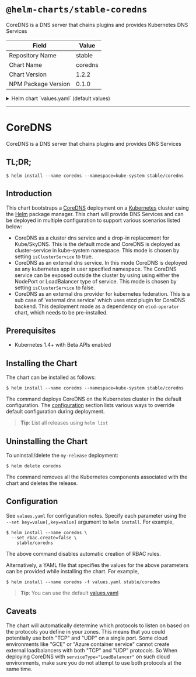 # `@helm-charts/stable-coredns`

CoreDNS is a DNS server that chains plugins and provides Kubernetes DNS Services

| Field               | Value   |
| ------------------- | ------- |
| Repository Name     | stable  |
| Chart Name          | coredns |
| Chart Version       | 1.2.2   |
| NPM Package Version | 0.1.0   |

<details>

<summary>Helm chart `values.yaml` (default values)</summary>

```yaml
# Default values for coredns.
# This is a YAML-formatted file.
# Declare variables to be passed into your templates.

replicaCount: 1

image:
  repository: coredns/coredns
  tag: '1.3.0'
  pullPolicy: IfNotPresent

resources:
  limits:
    cpu: 100m
    memory: 128Mi
  requests:
    cpu: 100m
    memory: 128Mi

serviceType: 'ClusterIP'

service:
  # clusterIP: ""
  annotations:
    prometheus.io/scrape: 'true'
    prometheus.io/port: '9153'

serviceAccount:
  create: false
  # The name of the ServiceAccount to use
  # If not set and create is true, a name is generated using the fullname template
  name:

rbac:
  # If true, create & use RBAC resources
  create: true
  # If true, create and use PodSecurityPolicy
  pspEnable: false
  # The name of the ServiceAccount to use.
  # If not set and create is true, a name is generated using the fullname template
  # name:

# isClusterService specifies whether chart should be deployed as cluster-service or normal k8s app.
isClusterService: true

servers:
  - zones:
      - zone: .
    port: 53
    plugins:
      - name: cache
        parameters: 30
      - name: errors
      - name: health
      - name: kubernetes
        parameters: cluster.local
      - name: loadbalance
        parameters: round_robin
      - name: prometheus
        parameters: 0.0.0.0:9153
      - name: proxy
        parameters: . /etc/resolv.conf

# Complete example with all the options:
# - zones:                 # the `zones` block can be left out entirely, defaults to "."
#   - zone: hello.world.   # optional, defaults to "."
#     scheme: tls://       # optional, defaults to "" (which equals "dns://" in CoreDNS)
#   port: 12345            # optional, defaults to "" (which equals 53 in CoreDNS)
#   plugins:               # the plugins to use for this server block
#   - name: kubernetes     # name of plugin, if used multiple times ensure that the plugin supports it!
#     parameters: foo bar  # list of parameters after the plugin
#     configBlock: |-      # if the plugin supports extra block style config, supply it here
#       hello world
#       foo bar

# expects input structure as per specification https://kubernetes.io/docs/reference/generated/kubernetes-api/v1.11/#affinity-v1-core
# for example:
#   affinity:
#     nodeAffinity:
#      requiredDuringSchedulingIgnoredDuringExecution:
#        nodeSelectorTerms:
#        - matchExpressions:
#          - key: foo.bar.com/role
#            operator: In
#            values:
#            - master
affinity: {}

# Node labels for pod assignment
# Ref: https://kubernetes.io/docs/user-guide/node-selection/
nodeSelector: {}

# expects input structure as per specification https://kubernetes.io/docs/reference/generated/kubernetes-api/v1.11/#toleration-v1-core
# for example:
#   tolerations:
#   - key: foo.bar.com/role
#     operator: Equal
#     value: master
#     effect: NoSchedule
tolerations: []

# configure custom zone files as per https://coredns.io/2017/05/08/custom-dns-entries-for-kubernetes/
zoneFiles: []
#  - filename: example.db
#    domain: example.com
#    contents: |
#      example.com.   IN SOA sns.dns.icann.com. noc.dns.icann.com. 2015082541 7200 3600 1209600 3600
#      example.com.   IN NS  b.iana-servers.net.
#      example.com.   IN NS  a.iana-servers.net.
#      example.com.   IN A   192.168.99.102
#      *.example.com. IN A   192.168.99.102
```

</details>

---

# CoreDNS

CoreDNS is a DNS server that chains plugins and provides DNS Services

## TL;DR;

```console
$ helm install --name coredns --namespace=kube-system stable/coredns
```

## Introduction

This chart bootstraps a [CoreDNS](https://github.com/coredns/coredns) deployment on a [Kubernetes](http://kubernetes.io) cluster using the [Helm](https://helm.sh) package manager. This chart will provide DNS Services and can be deployed in multiple configuration to support various scenarios listed below:

- CoreDNS as a cluster dns service and a drop-in replacement for Kube/SkyDNS. This is the default mode and CoreDNS is deployed as cluster-service in kube-system namespace. This mode is chosen by setting `isClusterService` to true.
- CoreDNS as an external dns service. In this mode CoreDNS is deployed as any kubernetes app in user specified namespace. The CoreDNS service can be exposed outside the cluster by using using either the NodePort or LoadBalancer type of service. This mode is chosen by setting `isClusterService` to false.
- CoreDNS as an external dns provider for kubernetes federation. This is a sub case of 'external dns service' which uses etcd plugin for CoreDNS backend. This deployment mode as a dependency on `etcd-operator` chart, which needs to be pre-installed.

## Prerequisites

- Kubernetes 1.4+ with Beta APIs enabled

## Installing the Chart

The chart can be installed as follows:

```console
$ helm install --name coredns --namespace=kube-system stable/coredns
```

The command deploys CoreDNS on the Kubernetes cluster in the default configuration. The [configuration](#configuration) section lists various ways to override default configuration during deployment.

> **Tip**: List all releases using `helm list`

## Uninstalling the Chart

To uninstall/delete the `my-release` deployment:

```console
$ helm delete coredns
```

The command removes all the Kubernetes components associated with the chart and deletes the release.

## Configuration

See `values.yaml` for configuration notes. Specify each parameter using the `--set key=value[,key=value]` argument to `helm install`. For example,

```console
$ helm install --name coredns \
  --set rbac.create=false \
    stable/coredns
```

The above command disables automatic creation of RBAC rules.

Alternatively, a YAML file that specifies the values for the above parameters can be provided while installing the chart. For example,

```console
$ helm install --name coredns -f values.yaml stable/coredns
```

> **Tip**: You can use the default [values.yaml](values.yaml)

## Caveats

The chart will automatically determine which protocols to listen on based on
the protocols you define in your zones. This means that you could potentially
use both "TCP" and "UDP" on a single port.
Some cloud environments like "GCE" or "Azure container service" cannot
create external loadbalancers with both "TCP" and "UDP" protocols. So
When deploying CoreDNS with `serviceType="LoadBalancer"` on such cloud
environments, make sure you do not attempt to use both protocols at the same
time.
